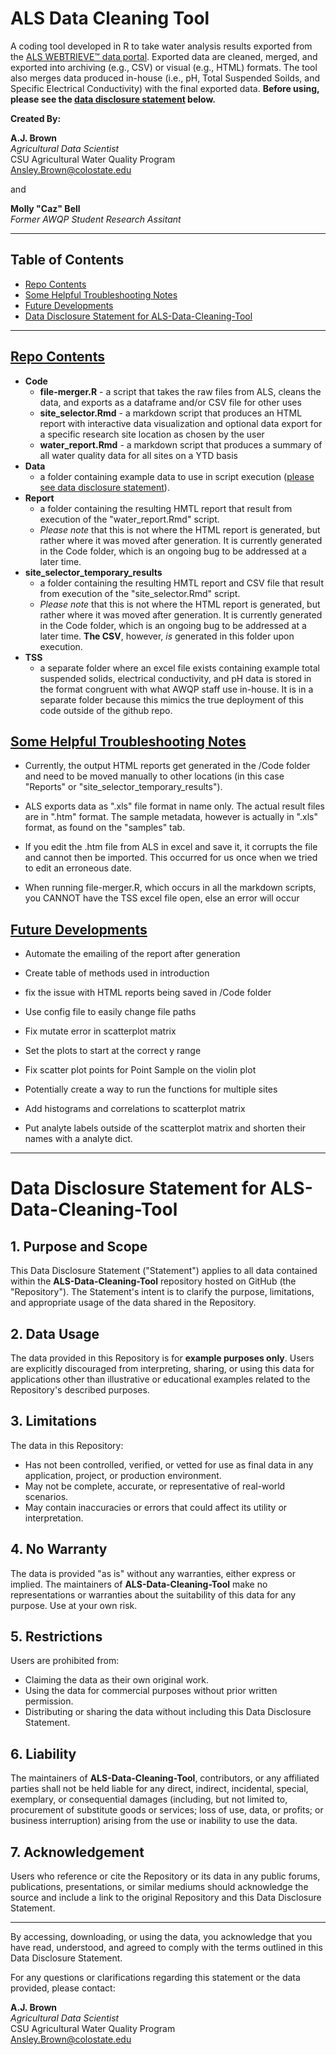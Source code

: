 # ALS Data Cleaning Tool
A coding tool developed in R to take water analysis results exported from the [ALS WEBTRIEVE™ data portal](https://webtrieveus.alsenviro.com/Login.aspx). Exported data are cleaned, merged, and exported into archiving (e.g., CSV) or visual (e.g., HTML) formats. The tool also merges data produced in-house (i.e., pH, Total Suspended Soilds, and Specific Electrical Conductivity) with the final exported data. **Before using, please see the [data disclosure statement](#data-disclosure-statement-for-als-data-cleaning-tool) below.**

__Created By:__

**A.J. Brown**  
*Agricultural Data Scientist*  
CSU Agricultural Water Quality Program  
[Ansley.Brown@colostate.edu](mailto:Ansley.Brown@colostate.edu)

and

**Molly "Caz" Bell**  
*Former AWQP Student Research Assitant*  

---
## Table of Contents
- [Repo Contents](#repo-contents)
- [Some Helpful Troubleshooting Notes](#some-helpful-troubleshooting-notes)
- [Future Developments](#future-developments)
- [Data Disclosure Statement for ALS-Data-Cleaning-Tool](#data-disclosure-statement-for-als-data-cleaning-tool)
---

## <u>Repo Contents</u>
* **Code**
    * **file-merger.R** - a script that takes the raw files from ALS, cleans the data, and exports as a dataframe and/or CSV file for other uses
    * **site_selector.Rmd** - a markdown script that produces an HTML report with interactive data visualization and optional data export for a specific research site location as chosen by the user
    * **water_report.Rmd** - a markdown script that produces a summary of all water quality data for all sites on a YTD basis
* **Data**
    * a folder containing example data to use in script execution ([please see data disclosure statement](#data-disclosure-statement-for-als-data-cleaning-tool)).
* **Report**
    * a folder containing the resulting HMTL report that result from execution of the "water_report.Rmd" script.
    * *Please note* that this is not where the HTML report is generated, but rather where it was moved after generation. It is currently generated in the Code folder, which is an ongoing bug to be addressed at a later time.
* **site_selector_temporary_results**
    * a folder containing the resulting HMTL report and CSV file that result from execution of the "site_selector.Rmd" script.
    * *Please note* that this is not where the HTML report is generated, but rather where it was moved after generation. It is currently generated in the Code folder, which is an ongoing bug to be addressed at a later time. **The CSV**, however, *is* generated in this folder upon execution.
* **TSS**
    * a separate folder where an excel file exists containing example total suspended solids, electrical conductivity, and pH data is stored in the format congruent with what AWQP staff use in-house.  It is in a separate folder because this mimics the true deployment of this code outside of the github repo.

## <u>Some Helpful Troubleshooting Notes</u>

* Currently, the output HTML reports get generated in the /Code folder and need to be moved manually to other locations (in this case "Reports" or "site_selector_temporary_results").

* ALS exports data as ".xls" file format in name only.  The actual result files are in ".htm" format.  The sample metadata, however is actually in ".xls" format, as found on the "samples" tab.

* If you edit the .htm file from ALS in excel and save it, it corrupts the file and cannot then be imported.  This occurred for us once when we tried to edit an erroneous date.

* When running file-merger.R, which occurs in all the markdown scripts, you CANNOT have the TSS excel file open, else an error will occur

## <u>Future Developments</u>
* Automate the emailing of the report after generation

* Create table of methods used in introduction

* fix the issue with HTML reports being saved in /Code folder

* Use config file to easily change file paths

* Fix mutate error in scatterplot matrix

* Set the plots to start at the correct y range

* Fix scatter plot points for Point Sample on the violin plot

* Potentially create a way to run the functions for multiple sites

* Add histograms and correlations to scatterplot matrix

* Put analyte labels outside of the scatterplot matrix and shorten their names with a analyte dict. 

---

# Data Disclosure Statement for ALS-Data-Cleaning-Tool

## 1. Purpose and Scope

This Data Disclosure Statement ("Statement") applies to all data contained within the **ALS-Data-Cleaning-Tool** repository hosted on GitHub (the "Repository"). The Statement's intent is to clarify the purpose, limitations, and appropriate usage of the data shared in the Repository.

## 2. Data Usage

The data provided in this Repository is for **example purposes only**. Users are explicitly discouraged from interpreting, sharing, or using this data for applications other than illustrative or educational examples related to the Repository's described purposes.

## 3. Limitations

The data in this Repository:

- Has not been controlled, verified, or vetted for use as final data in any application, project, or production environment.
- May not be complete, accurate, or representative of real-world scenarios.
- May contain inaccuracies or errors that could affect its utility or interpretation.

## 4. No Warranty

The data is provided "as is" without any warranties, either express or implied. The maintainers of **ALS-Data-Cleaning-Tool** make no representations or warranties about the suitability of this data for any purpose. Use at your own risk.

## 5. Restrictions

Users are prohibited from:

- Claiming the data as their own original work.
- Using the data for commercial purposes without prior written permission.
- Distributing or sharing the data without including this Data Disclosure Statement.

## 6. Liability

The maintainers of **ALS-Data-Cleaning-Tool**, contributors, or any affiliated parties shall not be held liable for any direct, indirect, incidental, special, exemplary, or consequential damages (including, but not limited to, procurement of substitute goods or services; loss of use, data, or profits; or business interruption) arising from the use or inability to use the data.

## 7. Acknowledgement

Users who reference or cite the Repository or its data in any public forums, publications, presentations, or similar mediums should acknowledge the source and include a link to the original Repository and this Data Disclosure Statement.

---

By accessing, downloading, or using the data, you acknowledge that you have read, understood, and agreed to comply with the terms outlined in this Data Disclosure Statement.

For any questions or clarifications regarding this statement or the data provided, please contact:

**A.J. Brown**  
*Agricultural Data Scientist*  
CSU Agricultural Water Quality Program  
[Ansley.Brown@colostate.edu](mailto:Ansley.Brown@colostate.edu)